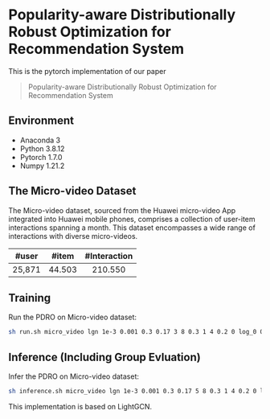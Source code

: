 # Popularity-aware Distributionally Robust Optimization for Recommendation System
This is the pytorch implementation of our paper
> Popularity-aware Distributionally Robust Optimization for Recommendation System

## Environment
- Anaconda 3
- Python 3.8.12
- Pytorch 1.7.0
- Numpy 1.21.2

## The Micro-video Dataset
The Micro-video dataset, sourced from the Huawei micro-video App integrated into Huawei mobile phones, comprises a collection of user-item interactions spanning a month. This dataset encompasses a wide range of interactions with diverse micro-videos.

| #user | #item | #Interaction |
|:--------:|:--------:|:--------:|
| 25,871 | 44.503 | 210.550 |
## Training
Run the PDRO on Micro-video dataset:
```bash
sh run.sh micro_video lgn 1e-3 0.001 0.3 0.17 3 8 0.3 1 4 0.2 0 log_0 0
```

## Inference (Including Group Evluation)
Infer the PDRO on Micro-video dataset:
```bash
sh inference.sh micro_video lgn 1e-3 0.001 0.3 0.17 5 8 0.3 1 4 0.2 0 log_0 1
```

This implementation is based on LightGCN.
